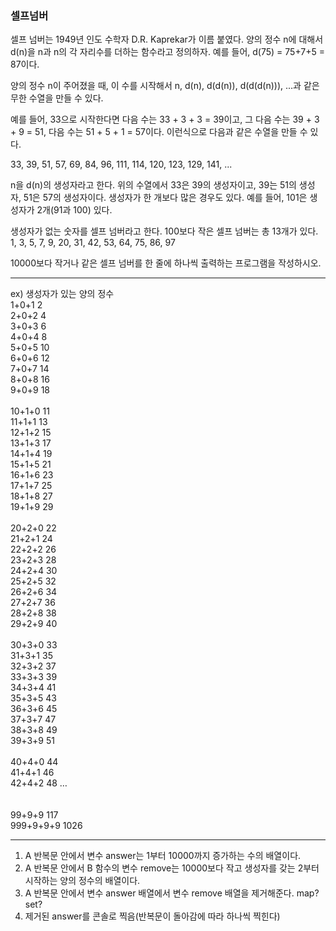 ### 셀프넘버

셀프 넘버는 1949년 인도 수학자 D.R. Kaprekar가 이름 붙였다. 양의 정수 n에 대해서 d(n)을 n과 n의 각 자리수를 더하는 함수라고 정의하자. 예를 들어, d(75) = 75+7+5 = 87이다.

양의 정수 n이 주어졌을 때, 이 수를 시작해서 n, d(n), d(d(n)), d(d(d(n))), ...과 같은 무한 수열을 만들 수 있다. 

예를 들어, 33으로 시작한다면 다음 수는 33 + 3 + 3 = 39이고, 그 다음 수는 39 + 3 + 9 = 51, 다음 수는 51 + 5 + 1 = 57이다. 이런식으로 다음과 같은 수열을 만들 수 있다.

33, 39, 51, 57, 69, 84, 96, 111, 114, 120, 123, 129, 141, ...

n을 d(n)의 생성자라고 한다. 위의 수열에서 33은 39의 생성자이고, 39는 51의 생성자, 51은 57의 생성자이다. 생성자가 한 개보다 많은 경우도 있다. 예를 들어, 101은 생성자가 2개(91과 100) 있다. 

생성자가 없는 숫자를 셀프 넘버라고 한다. 100보다 작은 셀프 넘버는 총 13개가 있다. 1, 3, 5, 7, 9, 20, 31, 42, 53, 64, 75, 86, 97

10000보다 작거나 같은 셀프 넘버를 한 줄에 하나씩 출력하는 프로그램을 작성하시오.


----

ex) 생성자가 있는 양의 정수 </br>
1+0+1 2 </br>
2+0+2 4 </br>
3+0+3 6 </br>
4+0+4 8 </br>
5+0+5 10 </br>
6+0+6 12 </br>
7+0+7 14 </br>
8+0+8 16 </br>
9+0+9 18 </br>
</br>
10+1+0 11 </br>
11+1+1 13 </br>
12+1+2 15 </br>
13+1+3 17 </br>
14+1+4 19 </br>
15+1+5 21 </br>
16+1+6 23 </br>
17+1+7 25 </br>
18+1+8 27 </br>
19+1+9 29 </br>
 </br>
20+2+0 22 </br>
21+2+1 24 </br>
22+2+2 26 </br>
23+2+3 28 </br>
24+2+4 30 </br>
25+2+5 32 </br>
26+2+6 34 </br>
27+2+7 36 </br>
28+2+8 38 </br>
29+2+9 40 </br>
 </br>
30+3+0 33 </br>
31+3+1 35 </br>
32+3+2 37 </br>
33+3+3 39 </br>
34+3+4 41 </br>
35+3+5 43 </br>
36+3+6 45 </br>
37+3+7 47 </br>
38+3+8 49 </br>
39+3+9 51 </br>
</br>
40+4+0 44 </br>
41+4+1 46 </br>
42+4+2 48 … </br>
 </br>
 </br>
99+9+9 117 </br>
999+9+9+9 1026 </br>

---

1. A 반복문 안에서 변수 answer는 1부터 10000까지 증가하는 수의 배열이다.
2. A 반복문 안에서 B 함수의 변수 remove는 10000보다 작고 생성자를 갖는 2부터 시작하는 양의 정수의 배열이다.
3. A 반복문 안에서 변수 answer 배열에서 변수 remove 배열을 제거해준다. map? set?
4. 제거된 answer를 콘솔로 찍음(반복문이 돌아감에 따라 하나씩 찍힌다)
